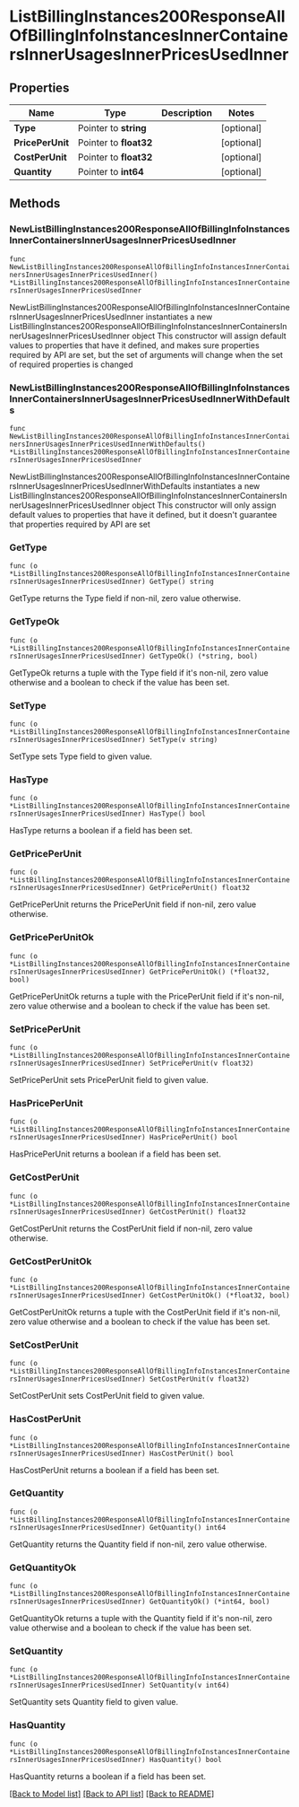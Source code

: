 # ListBillingInstances200ResponseAllOfBillingInfoInstancesInnerContainersInnerUsagesInnerPricesUsedInner

## Properties

Name | Type | Description | Notes
------------ | ------------- | ------------- | -------------
**Type** | Pointer to **string** |  | [optional] 
**PricePerUnit** | Pointer to **float32** |  | [optional] 
**CostPerUnit** | Pointer to **float32** |  | [optional] 
**Quantity** | Pointer to **int64** |  | [optional] 

## Methods

### NewListBillingInstances200ResponseAllOfBillingInfoInstancesInnerContainersInnerUsagesInnerPricesUsedInner

`func NewListBillingInstances200ResponseAllOfBillingInfoInstancesInnerContainersInnerUsagesInnerPricesUsedInner() *ListBillingInstances200ResponseAllOfBillingInfoInstancesInnerContainersInnerUsagesInnerPricesUsedInner`

NewListBillingInstances200ResponseAllOfBillingInfoInstancesInnerContainersInnerUsagesInnerPricesUsedInner instantiates a new ListBillingInstances200ResponseAllOfBillingInfoInstancesInnerContainersInnerUsagesInnerPricesUsedInner object
This constructor will assign default values to properties that have it defined,
and makes sure properties required by API are set, but the set of arguments
will change when the set of required properties is changed

### NewListBillingInstances200ResponseAllOfBillingInfoInstancesInnerContainersInnerUsagesInnerPricesUsedInnerWithDefaults

`func NewListBillingInstances200ResponseAllOfBillingInfoInstancesInnerContainersInnerUsagesInnerPricesUsedInnerWithDefaults() *ListBillingInstances200ResponseAllOfBillingInfoInstancesInnerContainersInnerUsagesInnerPricesUsedInner`

NewListBillingInstances200ResponseAllOfBillingInfoInstancesInnerContainersInnerUsagesInnerPricesUsedInnerWithDefaults instantiates a new ListBillingInstances200ResponseAllOfBillingInfoInstancesInnerContainersInnerUsagesInnerPricesUsedInner object
This constructor will only assign default values to properties that have it defined,
but it doesn't guarantee that properties required by API are set

### GetType

`func (o *ListBillingInstances200ResponseAllOfBillingInfoInstancesInnerContainersInnerUsagesInnerPricesUsedInner) GetType() string`

GetType returns the Type field if non-nil, zero value otherwise.

### GetTypeOk

`func (o *ListBillingInstances200ResponseAllOfBillingInfoInstancesInnerContainersInnerUsagesInnerPricesUsedInner) GetTypeOk() (*string, bool)`

GetTypeOk returns a tuple with the Type field if it's non-nil, zero value otherwise
and a boolean to check if the value has been set.

### SetType

`func (o *ListBillingInstances200ResponseAllOfBillingInfoInstancesInnerContainersInnerUsagesInnerPricesUsedInner) SetType(v string)`

SetType sets Type field to given value.

### HasType

`func (o *ListBillingInstances200ResponseAllOfBillingInfoInstancesInnerContainersInnerUsagesInnerPricesUsedInner) HasType() bool`

HasType returns a boolean if a field has been set.

### GetPricePerUnit

`func (o *ListBillingInstances200ResponseAllOfBillingInfoInstancesInnerContainersInnerUsagesInnerPricesUsedInner) GetPricePerUnit() float32`

GetPricePerUnit returns the PricePerUnit field if non-nil, zero value otherwise.

### GetPricePerUnitOk

`func (o *ListBillingInstances200ResponseAllOfBillingInfoInstancesInnerContainersInnerUsagesInnerPricesUsedInner) GetPricePerUnitOk() (*float32, bool)`

GetPricePerUnitOk returns a tuple with the PricePerUnit field if it's non-nil, zero value otherwise
and a boolean to check if the value has been set.

### SetPricePerUnit

`func (o *ListBillingInstances200ResponseAllOfBillingInfoInstancesInnerContainersInnerUsagesInnerPricesUsedInner) SetPricePerUnit(v float32)`

SetPricePerUnit sets PricePerUnit field to given value.

### HasPricePerUnit

`func (o *ListBillingInstances200ResponseAllOfBillingInfoInstancesInnerContainersInnerUsagesInnerPricesUsedInner) HasPricePerUnit() bool`

HasPricePerUnit returns a boolean if a field has been set.

### GetCostPerUnit

`func (o *ListBillingInstances200ResponseAllOfBillingInfoInstancesInnerContainersInnerUsagesInnerPricesUsedInner) GetCostPerUnit() float32`

GetCostPerUnit returns the CostPerUnit field if non-nil, zero value otherwise.

### GetCostPerUnitOk

`func (o *ListBillingInstances200ResponseAllOfBillingInfoInstancesInnerContainersInnerUsagesInnerPricesUsedInner) GetCostPerUnitOk() (*float32, bool)`

GetCostPerUnitOk returns a tuple with the CostPerUnit field if it's non-nil, zero value otherwise
and a boolean to check if the value has been set.

### SetCostPerUnit

`func (o *ListBillingInstances200ResponseAllOfBillingInfoInstancesInnerContainersInnerUsagesInnerPricesUsedInner) SetCostPerUnit(v float32)`

SetCostPerUnit sets CostPerUnit field to given value.

### HasCostPerUnit

`func (o *ListBillingInstances200ResponseAllOfBillingInfoInstancesInnerContainersInnerUsagesInnerPricesUsedInner) HasCostPerUnit() bool`

HasCostPerUnit returns a boolean if a field has been set.

### GetQuantity

`func (o *ListBillingInstances200ResponseAllOfBillingInfoInstancesInnerContainersInnerUsagesInnerPricesUsedInner) GetQuantity() int64`

GetQuantity returns the Quantity field if non-nil, zero value otherwise.

### GetQuantityOk

`func (o *ListBillingInstances200ResponseAllOfBillingInfoInstancesInnerContainersInnerUsagesInnerPricesUsedInner) GetQuantityOk() (*int64, bool)`

GetQuantityOk returns a tuple with the Quantity field if it's non-nil, zero value otherwise
and a boolean to check if the value has been set.

### SetQuantity

`func (o *ListBillingInstances200ResponseAllOfBillingInfoInstancesInnerContainersInnerUsagesInnerPricesUsedInner) SetQuantity(v int64)`

SetQuantity sets Quantity field to given value.

### HasQuantity

`func (o *ListBillingInstances200ResponseAllOfBillingInfoInstancesInnerContainersInnerUsagesInnerPricesUsedInner) HasQuantity() bool`

HasQuantity returns a boolean if a field has been set.


[[Back to Model list]](../README.md#documentation-for-models) [[Back to API list]](../README.md#documentation-for-api-endpoints) [[Back to README]](../README.md)


